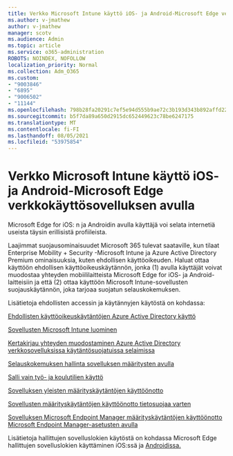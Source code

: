 ```yaml
---
title: Verkko Microsoft Intune käyttö iOS- ja Android-Microsoft Edge verkkokäyttösovelluksen avulla
ms.author: v-jmathew
author: v-jmathew
manager: scotv
ms.audience: Admin
ms.topic: article
ms.service: o365-administration
ROBOTS: NOINDEX, NOFOLLOW
localization_priority: Normal
ms.collection: Adm_O365
ms.custom:
- "9003846"
- "6895"
- "9006502"
- "11144"
ms.openlocfilehash: 798b28fa20291c7ef5e94d555b9ae72c3b193d343b892affd22b6a23e780d523
ms.sourcegitcommit: b5f7da89a650d2915dc652449623c78be6247175
ms.translationtype: MT
ms.contentlocale: fi-FI
ms.lasthandoff: 08/05/2021
ms.locfileid: "53975854"
---
```

# <a name="use-microsoft-intune-to-manage-web-access-in-microsoft-edge-for-ios-and-android"></a>Verkko Microsoft Intune käyttö iOS- ja Android-Microsoft Edge verkkokäyttösovelluksen avulla

Microsoft Edge for iOS: n ja Androidin avulla käyttäjä voi selata internetiä useista täysin erillisistä profiileista.

Laajimmat suojausominaisuudet Microsoft 365 tulevat saataville, kun tilaat Enterprise Mobility + Security -Microsoft Intune ja Azure Active Directory Premium ominaisuuksia, kuten ehdollisen käyttöoikeuden. Haluat ottaa käyttöön ehdollisen käyttöoikeuskäytännön, jonka (1) avulla käyttäjät voivat muodostaa yhteyden mobiililaitteista Microsoft Edge for iOS- ja Android-laitteisiin ja että (2) ottaa käyttöön Microsoft Intune-sovellusten suojauskäytännön, joka tarjoaa suojatun selauskokemuksen.

Lisätietoja ehdollisten accessin ja käytännyjen käytöstä on kohdassa:

[Ehdollisten käyttöoikeuskäytäntöjen Azure Active Directory käyttö](https://go.microsoft.com/fwlink/?linkid=2132481)

[Sovellusten Microsoft Intune luominen](https://go.microsoft.com/fwlink/?linkid=2132651)

[Kertakirjau yhteyden muodostaminen Azure Active Directory verkkosovelluksissa käytäntösuojatuissa selaimissa](https://go.microsoft.com/fwlink/?linkid=2132482)

[Selauskokemuksen hallinta sovelluksen määritysten avulla](https://go.microsoft.com/fwlink/?linkid=2132483)

[Salli vain työ- ja koulutilien käyttö](https://go.microsoft.com/fwlink/?linkid=2132652)

[Sovelluksen yleisten määrityskäytäntöjen käyttöönotto](https://go.microsoft.com/fwlink/?linkid=2132653)

[Sovellusten määrityskäytäntöjen käyttöönotto tietosuojaa varten](https://go.microsoft.com/fwlink/?linkid=2132654)

[Sovelluksen Microsoft Endpoint Manager määrityskäytäntöjen käyttöönotto Microsoft Endpoint Manager-asetusten avulla](https://go.microsoft.com/fwlink/?linkid=2132707)

Lisätietoja hallittujen sovelluslokien käytöstä on kohdassa Microsoft Edge hallittujen sovelluslokien käyttäminen iOS:ssä ja [Androidissa.](https://go.microsoft.com/fwlink/?linkid=2132578)
